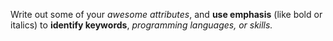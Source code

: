 Write out some of your *awesome attributes*, and **use emphasis** (like bold or italics) to __identify keywords__, _programming languages, or skills._ 
